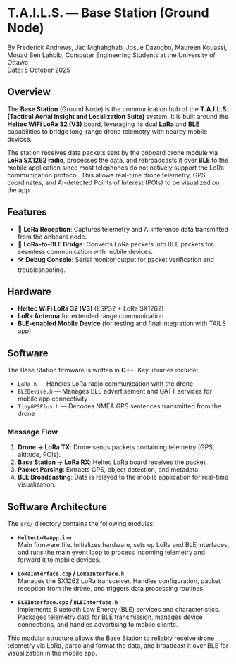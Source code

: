 # T.A.I.L.S. — Base Station (Ground Node)

By Frederick Andrews, Jad Mghabghab, Josué Dazogbo, Maureen Kouassi, Mouad Ben Lahbib, Computer Engineering Students at the University of Ottawa  
Date: 5 October 2025  

## Overview  

The **Base Station** (Ground Node) is the communication hub of the **T.A.I.L.S. (Tactical Aerial Insight and Localization Suite)** system. It is built around the **Heltec WiFi LoRa 32 (V3)** board, leveraging its dual **LoRa** and **BLE** capabilities to bridge long-range drone telemetry with nearby mobile devices.  

The station receives data packets sent by the onboard drone module via **LoRa SX1262 radio**, processes the data, and rebroadcasts it over **BLE** to the mobile application since most telephones do not natively support the LoRa communication protocol. This allows real-time drone telemetry, GPS coordinates, and AI-detected Points of Interest (POIs) to be visualized on the app.  

<!-- Add picture of the ground node here -->

## Features  

- 📡 **LoRa Reception**: Captures telemetry and AI inference data transmitted from the onboard node.  
- 🔄 **LoRa-to-BLE Bridge**: Converts LoRa packets into BLE packets for seamless communication with mobile devices.  
- 🛠️ **Debug Console**: Serial monitor output for packet verification and troubleshooting.   

## Hardware  

- **Heltec WiFi LoRa 32 (V3)** (ESP32 + LoRa SX1262)  
- **LoRa Antenna** for extended range communication  
- **BLE-enabled Mobile Device** (for testing and final integration with TAILS app)  

## Software  

The Base Station firmware is written in **C++**. Key libraries include:  

- `LoRa.h` — Handles LoRa radio communication with the drone  
- `BLEDevice.h` — Manages BLE advertisement and GATT services for mobile app connectivity  
- `TinyGPSPlus.h` — Decodes NMEA GPS sentences transmitted from the drone  

### Message Flow  

1. **Drone → LoRa TX**: Drone sends packets containing telemetry (GPS, altitude, POIs).  
2. **Base Station → LoRa RX**: Heltec LoRa board receives the packet.  
3. **Packet Parsing**: Extracts GPS, object detection, and metadata.  
4. **BLE Broadcasting**: Data is relayed to the mobile application for real-time visualization.

<!-- Add picture of LoRa communication to phone or something -->

## Software Architecture

The `src/` directory contains the following modules:

- **`HeltecLoRaApp.ino`**  
  Main firmware file. Initializes hardware, sets up LoRa and BLE interfaces, and runs the main event loop to process incoming telemetry and forward it to mobile devices.

- **`LoRaInterface.cpp` / `LoRaInterface.h`**  
  Manages the SX1262 LoRa transceiver. Handles configuration, packet reception from the drone, and triggers data processing routines.

- **`BLEInterface.cpp` / `BLEInterface.h`**  
  Implements Bluetooth Low Energy (BLE) services and characteristics. Packages telemetry data for BLE transmission, manages device connections, and handles advertising to mobile clients.

This modular structure allows the Base Station to reliably receive drone telemetry via LoRa, parse and format the data, and broadcast it over BLE for visualization in the mobile app.

